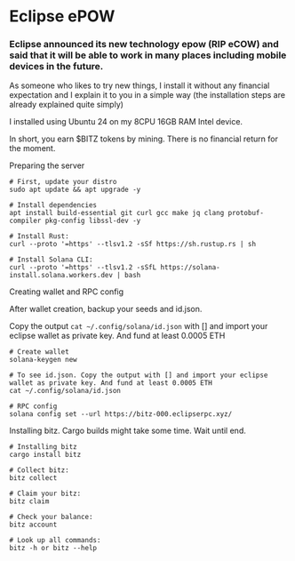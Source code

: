 # Eclipse ePOW

### Eclipse announced its new technology epow (RIP eCOW) and said that it will be able to work in many places including mobile devices in the future. 
As someone who likes to try new things, I install it without any financial expectation and I explain it to you in a simple way (the installation steps are already explained quite simply)

I installed using Ubuntu 24 on my 8CPU 16GB RAM Intel device. 

In short, you earn $BITZ tokens by mining. There is no financial return for the moment.


Preparing the server
```console
# First, update your distro
sudo apt update && apt upgrade -y

# Install dependencies
apt install build-essential git curl gcc make jq clang protobuf-compiler pkg-config libssl-dev -y

# Install Rust:
curl --proto '=https' --tlsv1.2 -sSf https://sh.rustup.rs | sh

# Install Solana CLI:
curl --proto '=https' --tlsv1.2 -sSfL https://solana-install.solana.workers.dev | bash
```

Creating wallet and RPC config

After wallet creation, backup your seeds and id.json.

Copy the output `cat ~/.config/solana/id.json` with [] and import your eclipse wallet as private key. And fund at least 0.0005 ETH

```console
# Create wallet
solana-keygen new

# To see id.json. Copy the output with [] and import your eclipse wallet as private key. And fund at least 0.0005 ETH
cat ~/.config/solana/id.json

# RPC config
solana config set --url https://bitz-000.eclipserpc.xyz/

```

Installing bitz. Cargo builds might take some time. Wait until end.
```console
# Installing bitz
cargo install bitz

# Collect bitz:
bitz collect

# Claim your bitz:
bitz claim

# Check your balance:
bitz account

# Look up all commands:
bitz -h or bitz --help
```

